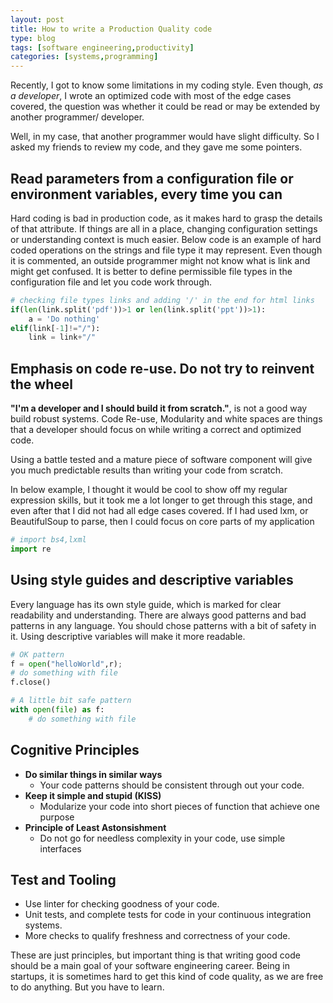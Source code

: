 ```yaml
---
layout: post
title: How to write a Production Quality code
type: blog
tags: [software engineering,productivity]
categories: [systems,programming]
---
```


Recently, I got to know some limitations in my coding style. Even though, *as a developer*,  I wrote an optimized code with most of the edge cases covered, the question was whether it could be read or may be extended by another programmer/ developer. 

Well, in my case, that another programmer would have slight difficulty. So I asked my friends to review my code, and they gave me some pointers.       

## Read parameters from a configuration file or environment variables, every time you can ##  
Hard coding is bad in production code, as it makes hard to grasp the details of that attribute. If things are all in a place, changing configuration settings or understanding context is much easier. Below code is an example of hard coded operations on the strings and file type it may represent. Even though it is commented, an outside programmer might not know what is link and might get confused. It is better to define permissible file types in the configuration file and let you code work through.   

```python
# checking file types links and adding '/' in the end for html links
if(len(link.split('pdf'))>1 or len(link.split('ppt'))>1):
	a = 'Do nothing'		
elif(link[-1]!="/"):
	link = link+"/"

```	 

## Emphasis on code re-use. Do not try to reinvent the wheel ##
**"I'm a developer and I should build it from scratch."**, is not a good way build robust systems. Code Re-use, Modularity and white spaces are things that a developer should focus on while writing a correct and optimized code. 

Using a battle tested and a mature piece of software component will give you much predictable results than writing your code from scratch.

In below example, I thought it would be cool to show off my regular expression skills, but it took me a lot longer to get through this stage, and even after that I did not had all edge cases covered. If I had used lxm, or BeautifulSoup to parse, then I could focus on core parts of my application 

```python 
# import bs4,lxml
import re
```

## Using style guides and descriptive variables ##
Every language has its own style guide, which is marked for clear readability and understanding. There are always good patterns and bad patterns in any language. You should chose patterns with a bit of safety in it. Using descriptive variables will make it more readable.   

```python
# OK pattern
f = open("helloWorld",r); 
# do something with file 
f.close()

# A little bit safe pattern
with open(file) as f:
	# do something with file
```	  

## Cognitive Principles ##
- **Do similar things in similar ways** 
	- Your code patterns should be consistent through out your code. 
- **Keep it simple and stupid (KISS)**
	- Modularize your code into short pieces of function that achieve one purpose 
- **Principle of Least Astonsishment**
	- Do not go for needless complexity in your code, use simple interfaces  

## Test and Tooling ##
- Use linter for checking goodness of your code. 
- Unit tests, and complete tests for code in your continuous integration systems.
- More checks to qualify freshness and correctness of your code.

These are just principles, but important thing is that writing good code should be a main goal of your software engineering career. Being in startups, it is sometimes hard to get this kind of code quality, as we are free to do anything. But you have to learn.  
